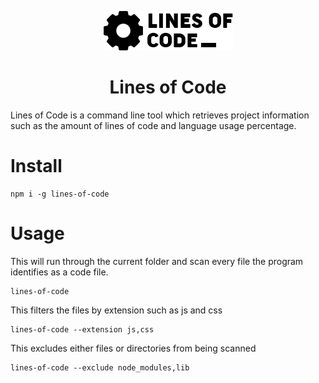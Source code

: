 <p align="center"><img src="https://raw.githubusercontent.com/itspedruu/lines-of-code/master/assets/banner.png"/></p>

<h1 align="center">Lines of Code</h1>

Lines of Code is a command line tool which retrieves project information such as the amount of lines of code and language usage percentage.

# Install

```
npm i -g lines-of-code
```

# Usage

This will run through the current folder and scan every file the program identifies as a code file.

```
lines-of-code
```

This filters the files by extension such as js and css

```
lines-of-code --extension js,css
```

This excludes either files or directories from being scanned

```
lines-of-code --exclude node_modules,lib
```